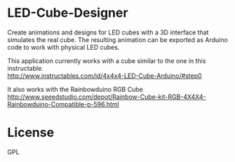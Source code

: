 # LED-Cube-Designer
Create animations and designs for LED cubes with a 3D interface that simulates the real cube. The resulting
animation can be exported as Arduino code to work with physical LED cubes.

This application currently works with a cube similar to the one in this instructable. <br />
http://www.instructables.com/id/4x4x4-LED-Cube-Arduino/#step0

It also works with the Rainbowduino RGB Cube <br />
http://www.seeedstudio.com/depot/Rainbow-Cube-kit-RGB-4X4X4-Rainbowduino-Compatible-p-596.html

# License
GPL
